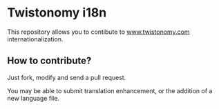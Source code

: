 # Twistonomy i18n

This repository allows you to contibute to www.twistonomy.com internationalization.  

## How to contribute?

Just fork, modify and send a pull request.

You may be able to submit translation enhancement, or the addition of a new language file.
